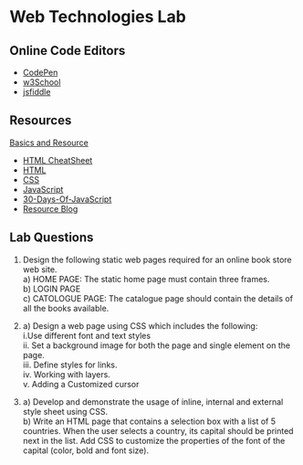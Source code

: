 # Web Technologies Lab

## Online Code Editors

- [CodePen](https://codepen.io/pen/)
- [w3School](https://www.w3schools.com/tryit/tryit.asp?filename=tryhtml_hello)
- [jsfiddle](https://jsfiddle.net/)

## Resources

[Basics and Resource](Basics%20and%20Resource/README.md)

- [HTML CheatSheet](https://developer.mozilla.org/en-US/docs/Learn/HTML/Cheatsheet)
- [HTML](https://www.w3schools.com/html/default.asp)
- [CSS](https://www.w3schools.com/css/default.asp)
- [JavaScript](https://www.w3schools.com/js/default.asp)
- [30-Days-Of-JavaScript](https://github.com/Asabeneh/30-Days-Of-JavaScript)
- [Resource Blog](https://shravan-revanna.notion.site/Web-dev-Resource-Shravan-a0f86d6db7c14c43bff8658472f1b0bd)

## Lab Questions

1. Design the following static web pages required for an online book store web site. <br/>a) HOME PAGE: The static home page must contain three frames. <br/>b) LOGIN PAGE <br/>c) CATOLOGUE PAGE: The catalogue page should contain the details of all the books available.

2. a) Design a web page using CSS which includes the following:<br/>i.Use different font and text styles<br/>ii. Set a background image for both the page and single element on the page.<br/>iii. Define styles for links.<br/>iv. Working with layers.<br/>v. Adding a Customized cursor

3. a) Develop and demonstrate the usage of inline, internal and external style sheet using CSS.<br/>b) Write an HTML page that contains a selection box with a list of 5 countries. When the user selects a country, its capital should be printed next in the list. Add CSS to customize the properties of the font of the capital (color, bold and font size).
